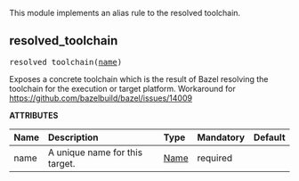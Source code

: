 <!-- Generated with Stardoc: http://skydoc.bazel.build -->

This module implements an alias rule to the resolved toolchain.


<a id="resolved_toolchain"></a>

## resolved_toolchain

<pre>
resolved_toolchain(<a href="#resolved_toolchain-name">name</a>)
</pre>

Exposes a concrete toolchain which is the result of Bazel resolving the
toolchain for the execution or target platform.
Workaround for https://github.com/bazelbuild/bazel/issues/14009


**ATTRIBUTES**


| Name  | Description | Type | Mandatory | Default |
| :------------- | :------------- | :------------- | :------------- | :------------- |
| <a id="resolved_toolchain-name"></a>name |  A unique name for this target.   | <a href="https://bazel.build/concepts/labels#target-names">Name</a> | required |  |


